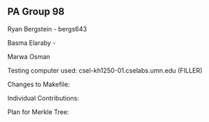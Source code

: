 ## PA Group 98

Ryan Bergstein - bergs643

Basma Elaraby - 

Marwa Osman

Testing computer used: csel-kh1250-01.cselabs.umn.edu (FILLER)

Changes to Makefile: 

Individual Contributions: 

Plan for Merkle Tree: 
